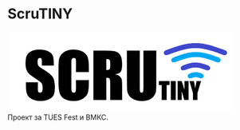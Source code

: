 # ScruTINY

![logo](https://github.com/generot/ScruTINY-online/blob/main/client/static/css/logo3.png?raw=true)
<br>Проект за TUES Fest и ВМКС.
